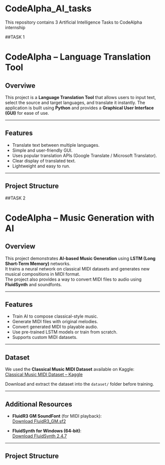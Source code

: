 # CodeAlpha_AI_tasks
This repository contains 3 Artificial Intelligence Tasks  to CodeAlpha internship

##TASK 1

# CodeAlpha – Language Translation Tool

## Overviwe
This project is a **Language Translation Tool** that allows users to input text, select the source and target languages, and translate it instantly. The application is built using **Python** and provides a **Graphical User Interface (GUI)** for ease of use.

---

## Features
- Translate text between multiple languages.
- Simple and user-friendly GUI.
- Uses popular translation APIs (Google Translate / Microsoft Translator).
- Clear display of translated text.
- Lightweight and easy to run.

---

## Project Structure


##TASK 2

# CodeAlpha – Music Generation with AI

## Overview
This project demonstrates **AI-based Music Generation** using **LSTM (Long Short-Term Memory)** networks.  
It trains a neural network on classical MIDI datasets and generates new musical compositions in MIDI format.  
The project also provides a way to convert MIDI files to audio using **FluidSynth** and soundfonts.

---

## Features
- Train AI to compose classical-style music.
- Generate MIDI files with original melodies.
- Convert generated MIDI to playable audio.
- Use pre-trained LSTM models or train from scratch.
- Supports custom MIDI datasets.

---

## Dataset
We used the **Classical Music MIDI Dataset** available on Kaggle:  
[Classical Music MIDI Dataset – Kaggle](https://www.kaggle.com/datasets/soumikrakshit/classical-music-midi)

Download and extract the dataset into the `dataset/` folder before training.

---

## Additional Resources
- **FluidR3 GM SoundFont** (for MIDI playback):  
[Download FluidR3_GM.sf2](https://member.keymusician.com/Member/FluidR3_GM/index.html)

- **FluidSynth for Windows (64-bit)**:  
[Download FluidSynth 2.4.7](https://github.com/FluidSynth/fluidsynth/releases/download/v2.4.7/fluidsynth-2.4.7-win10-x64.zip)

---

## Project Structure




